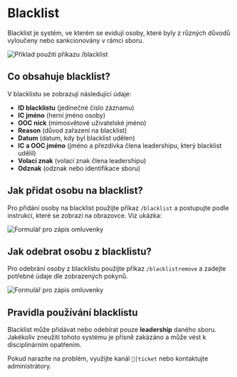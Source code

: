 # Blacklist

Blacklist je systém, ve kterém se evidují osoby, které byly z různých důvodů vyloučeny nebo sankcionovány v rámci sboru. 

![Příklad použití příkazu /blacklist](/media/assets/bot/blacklist.png)

## **Co obsahuje blacklist?**
V blacklistu se zobrazují následující údaje:
- **ID blacklistu** (jedinečné číslo záznamu)
- **IC jméno** (herní jméno osoby)
- **OOC nick** (mimosvětové uživatelské jméno)
- **Reason** (důvod zařazení na blacklist)
- **Datum** (datum, kdy byl blacklist udělen)
- **IC a OOC jméno** (jméno a přezdívka člena leadershipu, který blacklist udělil)
- **Volací znak** (volací znak člena leadershipu)
- **Odznak** (odznak nebo identifikace sboru)

## **Jak přidat osobu na blacklist?**
Pro přidání osoby na blacklist použijte příkaz `/blacklist` a postupujte podle instrukcí, které se zobrazí na obrazovce. Viz ukázka:

![Formulář pro zápis omluvenky](/media/assets/bot/blacklist2.png)


## **Jak odebrat osobu z blacklistu?**
Pro odebrání osoby z blacklistu použijte příkaz `/blacklistremove` a zadejte potřebné údaje dle zobrazených pokynů.

![Formulář pro zápis omluvenky](/media/assets/bot/blacklist3.png)


## **Pravidla používání blacklistu**
Blacklist může přidávat nebo odebírat pouze **leadership** daného sboru. Jakékoliv zneužití tohoto systému je přísně zakázáno a může vést k disciplinárním opatřením.

Pokud narazíte na problém, využijte kanál `📨│ticket` nebo kontaktujte administrátory.
